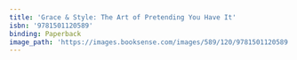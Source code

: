 ```yaml
---
title: 'Grace & Style: The Art of Pretending You Have It'
isbn: '9781501120589'
binding: Paperback
image_path: 'https://images.booksense.com/images/589/120/9781501120589.jpg'
---
```



